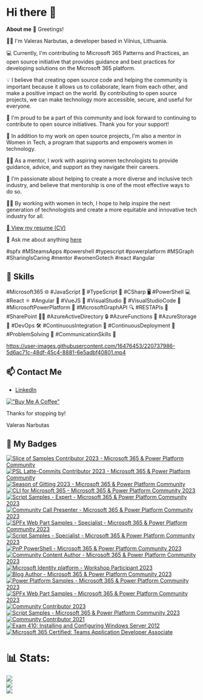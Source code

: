 # Hi there 👋

**About me**
👋 Greetings!    
     
👨‍💻 I'm Valeras Narbutas, a developer based in Vilnius, Lithuania.    

💻 Currently, I'm contributing to Microsoft 365 Patterns and Practices, an open source initiative that provides guidance and best practices for developing solutions on the Microsoft 365 platform.

💡 I believe that creating open source code and helping the community is important because it allows us to collaborate, learn from each other, and make a positive impact on the world. By contributing to open source projects, we can make technology more accessible, secure, and useful for everyone.

🙌 I'm proud to be a part of this community and look forward to continuing to contribute to open source initiatives. Thank you for your support!

🌟 In addition to my work on open source projects, I'm also a mentor in Women in Tech, a program that supports and empowers women in technology.

👩‍🏫 As a mentor, I work with aspiring women technologists to provide guidance, advice, and support as they navigate their careers.

💪 I'm passionate about helping to create a more diverse and inclusive tech industry, and believe that mentorship is one of the most effective ways to do so.

👩‍💻 By working with women in tech, I hope to help inspire the next generation of technologists and create a more equitable and innovative tech industry for all.

[📄 View my resume (CV)](https://valerasnarbutas.github.io/cv/)

💬 Ask me about anything [here](https://github.com/valerasnarbutas/valerasnarbutas/issues)     

#spfx #MSteamsApps #powershell #typescript #powerplatform #MSGraph #SharingIsCaring #mentor #womenGotech #react #angular

## 🚀 Skills  

#Microsoft365 🌐 #JavaScript 🚀 #TypeScript 📝 #CSharp 🖥️ #PowerShell 💻 #React ⚛️ #Angular 🔺 #VueJS 🌟 #VisualStudio 💼 #VisualStudioCode 📝 #MicrosoftPowerPlatform 💪 #MicrosoftGraphAPI 🔍 #RESTAPIs 💪 #SharePoint 🧑‍💼 #AzureActiveDirectory 🔒 #AzureFunctions 🚀 #AzureStorage 💾 #DevOps 🛠️ #ContinuousIntegration 🔄 #ContinuousDeployment 🚀 #ProblemSolving 🤔 #CommunicationSkills 💬

https://user-images.githubusercontent.com/16476453/220737986-5d6ac71c-48df-45c4-8881-6e5adbf40801.mp4

## 📫 Contact Me
- [LinkedIn](https://www.linkedin.com/in/valerasnarbutas/)

[!["Buy Me A Coffee"](https://www.buymeacoffee.com/assets/img/custom_images/orange_img.png)](https://www.buymeacoffee.com/valerasn) 

 Thanks for stopping by!  

Valeras Narbutas

## 🏅 My Badges  

<!--START_SECTION:badges-->
[![Slice of Samples Contributor 2023 - Microsoft 365 & Power Platform Community](https://images.credly.com/size/110x110/images/9a41271f-2a73-403c-8d37-beac78fa6b8c/image.png)](http://www.credly.com/badges/d92ac710-be2a-4f1e-b54f-da2277613193 "Slice of Samples Contributor 2023 - Microsoft 365 & Power Platform Community")
[![PSL Latte-Commits Contributor 2023 - Microsoft 365 & Power Platform Community](https://images.credly.com/size/110x110/images/71e69c0c-f445-43a2-9c0d-644a9d443dc5/image.png)](http://www.credly.com/badges/6785896a-555d-4eb0-bd6e-9d69b6a7ca6b "PSL Latte-Commits Contributor 2023 - Microsoft 365 & Power Platform Community")
[![Season of Gitting 2023 - Microsoft 365 & Power Platform Community](https://images.credly.com/size/110x110/images/5b5c6cd6-8e09-4325-9935-f6116b312259/image.png)](http://www.credly.com/badges/3e630faa-697e-4941-9076-88b73c792e52 "Season of Gitting 2023 - Microsoft 365 & Power Platform Community")
[![CLI for Microsoft 365 - Microsoft 365 & Power Platform Community 2023](https://images.credly.com/size/110x110/images/7d63f7e7-a6be-4530-bf81-7155bf8f931c/image.png)](http://www.credly.com/badges/4cc4acaa-acbb-4731-9ccc-d91d35e6da38 "CLI for Microsoft 365 - Microsoft 365 & Power Platform Community 2023")
[![Script Samples - Expert - Microsoft 365 & Power Platform Community 2023](https://images.credly.com/size/110x110/images/e6ab21dd-b265-40b2-9409-1e8f1621e9b2/image.png)](http://www.credly.com/badges/70d035fa-38de-4c7e-89ae-9d555e191a40 "Script Samples - Expert - Microsoft 365 & Power Platform Community 2023")
[![Community Call Presenter - Microsoft 365 & Power Platform Community 2023](https://images.credly.com/size/110x110/images/7e37af78-b381-4cf6-9aa9-762416a5b8f3/image.png)](http://www.credly.com/badges/5cfcb30f-7ac4-4af5-aa84-ea7caadf1f8d "Community Call Presenter - Microsoft 365 & Power Platform Community 2023")
[![SPFx Web Part Samples - Specialist - Microsoft 365 & Power Platform Community 2023](https://images.credly.com/size/110x110/images/832dcdaf-1a35-4fcc-81d2-656c1696a767/image.png)](http://www.credly.com/badges/e53f9c02-5aad-45f7-8101-2617f6cc6ae5 "SPFx Web Part Samples - Specialist - Microsoft 365 & Power Platform Community 2023")
[![Script Samples - Specialist - Microsoft 365 & Power Platform Community 2023](https://images.credly.com/size/110x110/images/29655309-69d8-4d4a-8485-9fe261089b00/image.png)](http://www.credly.com/badges/56ffffec-6577-4d61-aee2-6b3c4543320a "Script Samples - Specialist - Microsoft 365 & Power Platform Community 2023")
[![PnP PowerShell - Microsoft 365 & Power Platform Community 2023](https://images.credly.com/size/110x110/images/b9676330-aac9-4b17-ad74-73f2ecb1a0a0/image.png)](http://www.credly.com/badges/6955489f-3e60-4b07-86b3-bcb3c9a7bab6 "PnP PowerShell - Microsoft 365 & Power Platform Community 2023")
[![Community Content Author - Microsoft 365 & Power Platform Community 2023](https://images.credly.com/size/110x110/images/55b8fc29-2b67-48f0-9489-8927d233f6a8/image.png)](http://www.credly.com/badges/f227fd5f-8da8-4c09-aa55-0208f51ce2cc "Community Content Author - Microsoft 365 & Power Platform Community 2023")
[![Microsoft Identity platform - Workshop Participant 2023](https://images.credly.com/size/110x110/images/ed1623fe-2402-40c6-8de5-e5d2f7849da6/image.png)](http://www.credly.com/badges/282546a8-cc3d-4662-9903-276964533f56 "Microsoft Identity platform - Workshop Participant 2023")
[![Blog Author - Microsoft 365 & Power Platform Community 2023](https://images.credly.com/size/110x110/images/6e5e609e-50f7-4638-ac95-c89e51929f22/image.png)](http://www.credly.com/badges/0fc6726e-679e-432e-9592-ca5845760304 "Blog Author - Microsoft 365 & Power Platform Community 2023")
[![Power Platform Samples - Microsoft 365 & Power Platform Community 2023](https://images.credly.com/size/110x110/images/e4425872-9e18-47d9-b03c-ae3db1d34a85/image.png)](http://www.credly.com/badges/0636d730-3098-4aea-928a-59e97e9fd170 "Power Platform Samples - Microsoft 365 & Power Platform Community 2023")
[![SPFx Web Part Samples - Microsoft 365 & Power Platform Community 2023](https://images.credly.com/size/110x110/images/17ab4e53-20da-4677-89dc-aaca6cb29a8b/image.png)](http://www.credly.com/badges/3697a2f0-6351-442a-a21a-ebea2355b5e2 "SPFx Web Part Samples - Microsoft 365 & Power Platform Community 2023")
[![Community Contributor 2023](https://images.credly.com/size/110x110/images/166c85a3-1649-4fe6-bdab-daf203cb064a/image.png)](http://www.credly.com/badges/af20c610-89dd-4dcc-9067-e6912614dbaa "Community Contributor 2023")
[![Script Samples - Microsoft 365 & Power Platform Community 2023](https://images.credly.com/size/110x110/images/332f4ec3-246d-4aed-b211-4a3b3b100bb6/image.png)](http://www.credly.com/badges/d281ecd7-b093-464c-85af-c254eeb498e3 "Script Samples - Microsoft 365 & Power Platform Community 2023")
[![Community Contributor 2021](https://images.credly.com/size/110x110/images/77e80202-83a5-4519-ac58-aba7f4351df6/Community_Contributor_Badge.png)](http://www.credly.com/badges/0f7d4c49-cc34-4bd7-bee5-b64006f73d49 "Community Contributor 2021")
[![Exam 410: Installing and Configuring Windows Server 2012](https://images.credly.com/size/110x110/images/f1c8b841-d2af-46d0-a7af-f40f7b443c79/Installing_and_Configuring_Windows_Server_2012-01.png)](http://www.credly.com/badges/fa60bc32-64f8-4e28-b9e1-9cb5b4b1d2d3 "Exam 410: Installing and Configuring Windows Server 2012")
[![Microsoft 365 Certified: Teams Application Developer Associate](https://images.credly.com/size/110x110/images/dca1c5d6-b309-4948-b34c-6950998f524b/image.png)](http://www.credly.com/badges/d3d3dd09-0f6f-4fc2-ac9e-ba0918b61882 "Microsoft 365 Certified: Teams Application Developer Associate")
<!--END_SECTION:badges-->


# 📊 Stats:
![](https://github-readme-stats.vercel.app/api?username=ValerasNarbutas&theme=default&hide_border=false&include_all_commits=true&count_private=true)<br/>
![](https://github-readme-streak-stats.herokuapp.com/?user=ValerasNarbutas&theme=default&hide_border=false)<br/>
 ![](https://github-readme-stats.vercel.app/api/top-langs/?username=ValerasNarbutas&theme=default&hide_border=false&include_all_commits=true&count_private=true&layout=compact)
 
